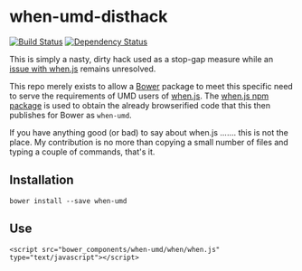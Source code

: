 # when-umd-disthack

[![Build Status](https://snap-ci.com/fastbean-au/when-umd-disthack/branch/master/build_image)](https://snap-ci.com/fastbean-au/when-umd-disthack/branch/master)
[![Dependency Status](https://dependencyci.com/github/fastbean-au/docker-event-webhooks/badge)](https://dependencyci.com/github/fastbean-au/docker-event-webhooks)

This is simply a nasty, dirty hack used as a stop-gap measure while an [issue with when.js](https://github.com/cujojs/when/issues/479) remains unresolved.

This repo merely exists to allow a [Bower](http://bower.io/) package to meet this specific need to serve the requirements of UMD users of [when.js](https://github.com/cujojs/when).  The [when.js npm package](https://www.npmjs.com/package/when) is used to obtain the already browserified code that this then publishes for Bower as `when-umd`.

If you have anything good (or bad) to say about when.js ....... this is not the place.  My contribution is no more than copying a small number of files and typing a couple of commands, that's it.

## Installation

```
bower install --save when-umd
```

## Use

```
<script src="bower_components/when-umd/when/when.js" type="text/javascript"></script>
```
